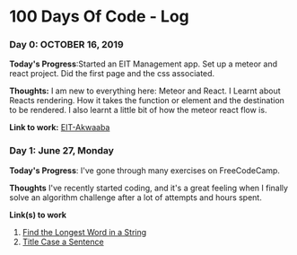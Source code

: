 # 100 Days Of Code - Log

### Day 0: OCTOBER 16, 2019

**Today's Progress**:Started an EIT Management app. Set up a meteor and react project. Did the first page and the css associated.

**Thoughts:**  I am new to everything here: Meteor and React. I Learnt about Reacts rendering. How it takes the function or element and the destination to be rendered. I also learnt a little bit of how the meteor react flow is.

**Link to work:** [EIT-Akwaaba](http://www.example.com)


### Day 1: June 27, Monday

**Today's Progress**: I've gone through many exercises on FreeCodeCamp.

**Thoughts** I've recently started coding, and it's a great feeling when I finally solve an algorithm challenge after a lot of attempts and hours spent.

**Link(s) to work**
1. [Find the Longest Word in a String](https://www.freecodecamp.com/challenges/find-the-longest-word-in-a-string)
2. [Title Case a Sentence](https://www.freecodecamp.com/challenges/title-case-a-sentence)
